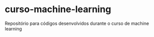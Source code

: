 # curso-machine-learning
Repositório para códigos desenvolvidos durante o curso de machine learning
